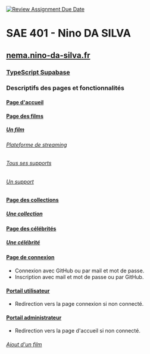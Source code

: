 [![Review Assignment Due Date](https://classroom.github.com/assets/deadline-readme-button-24ddc0f5d75046c5622901739e7c5dd533143b0c8e959d652212380cedb1ea36.svg)](https://classroom.github.com/a/DLDyybNZ)

# SAE 401 - Nino DA SILVA

## [nema.nino-da-silva.fr](https://nema.nino-da-silva.fr/)

### [TypeScript Supabase](src/supabase-types.ts)

### Descriptifs des pages et fonctionnalités

#### [Page d'accueil](https://nema.nino-da-silva.fr/)

#### [Page des films](https://nema.nino-da-silva.fr/films)
##### [Un film](https://nema.nino-da-silva.fr/films/3)
###### [Plateforme de streaming](https://nema.nino-da-silva.fr/films/3)
###### [Tous ses supports](https://nema.nino-da-silva.fr/supports/tousSupport/3)
###### [Un support](https://nema.nino-da-silva.fr/supports/3)

#### [Page des collections](https://nema.nino-da-silva.fr/collections)
##### [Une collection](https://nema.nino-da-silva.fr/collections/1)

#### [Page des célébrités](https://nema.nino-da-silva.fr/celebrites)
##### [Une célébrité](https://nema.nino-da-silva.fr/celebrites/3)

#### [Page de connexion](https://nema.nino-da-silva.fr/connexion)
- Connexion avec GitHub ou par mail et mot de passe.
- Inscription avec mail et mot de passe ou par GitHub.

#### [Portail utilisateur](https://nema.nino-da-silva.fr/portail)
- Redirection vers la page connexion si non connecté.

#### [Portail administrateur](https://nema.nino-da-silva.fr/admin)
- Redirection vers la page d'accueil si non connecté.
###### [Ajout d'un film](https://nema.nino-da-silva.fr/admin/addfilm)